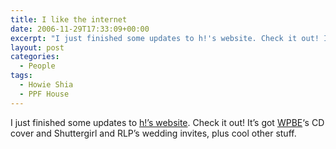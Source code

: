 ```yaml
---
title: I like the internet
date: 2006-11-29T17:33:09+00:00
excerpt: "I just finished some updates to h!'s website. Check it out! It's got WPBE's CD cover and Shuttergirl and RLP's"
layout: post
categories:
  - People
tags:
  - Howie Shia
  - PPF House
---
```

I just finished some updates to [h!&#8217;s website](http://www.ppfhouse.com/art/design/). Check it out! It&#8217;s got [WPBE](http://www.myspace.com/wpbe)&#8216;s CD cover and Shuttergirl and RLP&#8217;s wedding invites, plus cool other stuff.